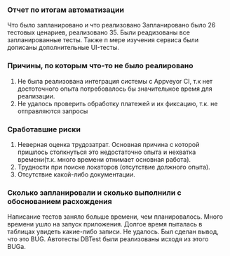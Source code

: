 ### Отчет по итогам автоматизации
Что было запланировано и что реализовано
Запланировано было 26 тестовых ценариев, реализовано 35. Были реадизованы все запланированные
тесты. Также п мере изучения сервиса были дописаны дополнительные UI-тесты.

### Причины, по которым что-то не было реалировано
1. Не была реализована интеграция системы с Appveyor CI, т.к нет достоточного опыта потребовалось бы 
значительное время для реализации.
2. Не удалось проверить обработку платежей и их фиксацию, т.к. не отправляются запросы

### Сработавшие риски
1. Неверная оценка трудозатрат. Основная причина с которой пришлось столкнуться это недостаточно опыта и
нехватка времени(т.к. много времени отнимает основная работа).
2. Трудности при поиске локаторов (отсутствие должного опыта).
3. Отсутствие какой-либо документации.

### Сколько запланировали и сколько выполнили с обоснованием расхождения
Написание тестов заняло больше времени, чем планировалось. Много времени ушло на запуск приложения.
Долгое время пыталась в таблицах увидеть какие-либо записи. Не удалось. Был сделан вывод, что это BUG. 
Автотесты DBTest были реализованы исходя из этого BUGа.  
